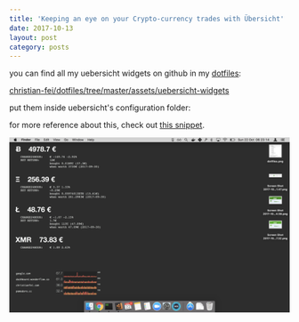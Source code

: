 ```yaml
---
title: 'Keeping an eye on your Crypto-currency trades with Übersicht'
date: 2017-10-13
layout: post
category: posts
---
```


you can find all my uebersicht widgets on github in my [dotfiles](/posts/My-dotfiles/):

[christian-fei/dotfiles/tree/master/assets/uebersicht-widgets](https://github.com/christian-fei/dotfiles/tree/master/assets/uebersicht-widgets)

put them inside uebersicht's configuration folder:

for more reference about this, check out [this snippet](https://github.com/christian-fei/dotfiles/blob/master/scripts/uebersicht).


![uebersicht demo](/assets/images/posts/uebersicht-demo.png)